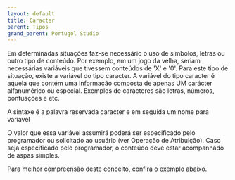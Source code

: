 ```yaml
---
layout: default
title: Caracter
parent: Tipos
grand_parent: Portugol Studio
---
```


Em determinadas situações faz-se necessário o uso de símbolos, letras ou outro tipo de conteúdo. Por exemplo, em um jogo da velha, seriam necessárias variáveis que tivessem conteúdos de 'X' e '0'. Para este tipo de situação, existe a variável do tipo caracter. A variável do tipo caracter é aquela que contém uma informação composta de apenas UM carácter alfanumérico ou especial. Exemplos de caracteres são letras, números, pontuações e etc.

A sintaxe é a palavra reservada caracter e em seguida um nome para variavel 

O valor que essa variável assumirá poderá ser especificado pelo programador ou solicitado ao usuário (ver Operação de Atribuição). Caso seja especificado pelo programador, o conteúdo deve estar acompanhado de aspas simples.

Para melhor compreensão deste conceito, confira o exemplo abaixo.

